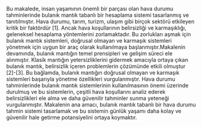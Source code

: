 Bu makalede, insan yaşamının önemli bir parçası olan hava durumu tahminlerinde 
bulanık mantık tabanlı bir hesaplama sistemi tasarlanmış ve tanıtılmıştır. Hava durumu, tarım, 
turizm, ulaşım gibi birçok sektörü etkileyen kritik bir faktördür [1]. Ancak hava koşullarının 
belirsizliği ve karmaşıklığı, geleneksel hesaplama yöntemlerini zorlamaktadır. Bu zorlukları aşmak 
için bulanık mantık sistemleri, doğrusal olmayan ve karmaşık sistemleri yönetmek için uygun bir 
araç olarak kullanılmaya başlanmıştır.Makalenin devamında, bulanık mantığın temel prensipleri 
ve gelişim süreci ele alınmıştır. Klasik mantığın yetersizliklerini gidermek amacıyla ortaya çıkan 
bulanık mantık, belirsizlik içeren problemlerin çözümünde etkili olmuştur [2]-[3]. Bu bağlamda, 
bulanık mantığın doğrusal olmayan ve karmaşık sistemleri başarıyla yönetme özellikleri 
vurgulanmıştır. Hava durumu tahminlerinde bulanık mantık sistemlerinin kullanılmasının önemi 
üzerinde durulmuş ve bu sistemlerin, çeşitli hava koşullarını analiz ederek belirsizlikleri ele alma 
ve daha güvenilir tahminler sunma yeteneği vurgulanmıştır. Makalenin ana amacı, bulanık mantık 
tabanlı bir hava durumu tahmin sistemi tasarlamak ve bu sistemin günlük yaşamı daha kolay ve 
güvenilir hale getirme potansiyelini ortaya koymaktır.
